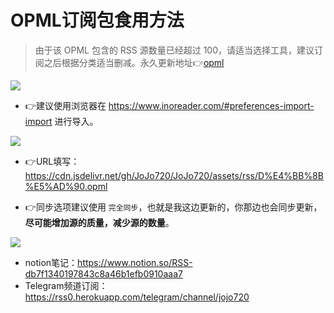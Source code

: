 # OPML订阅包食用方法

> 由于该 OPML 包含的 RSS 源数量已经超过 100，请适当选择工具，建议订阅之后根据分类适当删减。永久更新地址👉[opml](https://cdn.jsdelivr.net/gh/JoJo720/JoJo720/assets/rss/D%E4%BB%8B%E5%AD%90.opml)

![](https://cdn.jsdelivr.net/gh/ds19991999/image@master/picgo/20200919172550.png)

* 👉建议使用浏览器在 https://www.inoreader.com/#preferences-import-import 进行导入。

![](https://gitee.com/ds19991999/img/raw/master/picgo/20200918174916.png)

* 👉URL填写：https://cdn.jsdelivr.net/gh/JoJo720/JoJo720/assets/rss/D%E4%BB%8B%E5%AD%90.opml

* 👉同步选项建议使用 `完全同步`，也就是我这边更新的，你那边也会同步更新，**尽可能增加源的质量，减少源的数量**。

![](https://gitee.com/ds19991999/img/raw/master/picgo/20200918175537.png)

* notion笔记：https://www.notion.so/RSS-db7f1340197843c8a46b1efb0910aaa7
* Telegram频道订阅：https://rss0.herokuapp.com/telegram/channel/jojo720